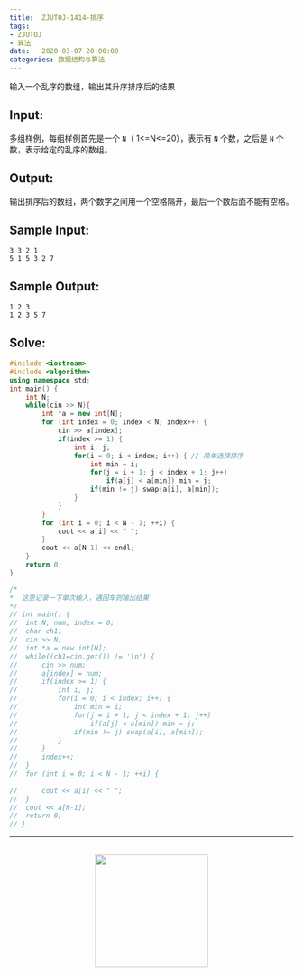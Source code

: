 ```yaml
---
title:  ZJUTOJ-1414-排序
tags:
- ZJUTOJ
- 算法
date:   2020-03-07 20:00:00
categories: 数据结构与算法
---
```


输入一个乱序的数组，输出其升序排序后的结果

## Input:

多组样例，每组样例首先是一个 `N`（ 1<=N<=20），表示有 `N` 个数，之后是 `N` 个数，表示给定的乱序的数组。

## Output:

输出排序后的数组，两个数字之间用一个空格隔开，最后一个数后面不能有空格。

## Sample Input:

```
3 3 2 1
5 1 5 3 2 7
```

## Sample Output:

```
1 2 3
1 2 3 5 7
```

## Solve:

```c++
#include <iostream>
#include <algorithm>
using namespace std;
int main() {
    int N;
    while(cin >> N){
        int *a = new int[N];
        for (int index = 0; index < N; index++) {
            cin >> a[index];
            if(index >= 1) {
                int i, j;
                for(i = 0; i < index; i++) { // 简单选择排序
                    int min = i;
                    for(j = i + 1; j < index + 1; j++)
                        if(a[j] < a[min]) min = j;
                    if(min != j) swap(a[i], a[min]);
                }
            }
        }
        for (int i = 0; i < N - 1; ++i) {
            cout << a[i] << " ";
        }
        cout << a[N-1] << endl;     
    }
    return 0;
}

/*
*  这里记录一下单次输入，遇回车则输出结果
*/
// int main() {
//  int N, num, index = 0;
//  char ch1;
//  cin >> N;
//  int *a = new int[N];
//  while((ch1=cin.get()) != '\n') {
//      cin >> num;
//      a[index] = num;
//      if(index >= 1) {
//          int i, j;
//          for(i = 0; i < index; i++) {
//              int min = i;
//              for(j = i + 1; j < index + 1; j++)
//                  if(a[j] < a[min]) min = j;
//              if(min != j) swap(a[i], a[min]);
//          }
//      }
//      index++;
//  }
//  for (int i = 0; i < N - 1; ++i) {
        
//      cout << a[i] << " ";
//  }
//  cout << a[N-1];     
//  return 0;
// }
```

<div align="center">
    <hr style="height:1px;"/>
    <br>
    <img width="200px" src="https://runcoderhang.github.io/thumbnails/wxgzh-hang.png">
</div>